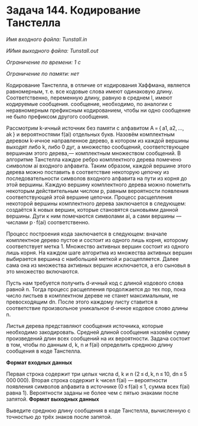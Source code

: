#  Задача 144. Кодирование Танстелла

*Имя входного файла: Tunstall.in*

*ИИмя выходного файла: Tunstall.out*

*Ограничение по времени: 1 с*

*Ограничение по памяти: нет*

Кодирование Танстелла, в отличие от кодирования Хаффмана, является равномерным, т. е. все кодовые слова имеют одинаковую длину. Соответственно, переменную длину, равную в среднем l, имеют кодируемые сообщения. сообщение, необходимо, по аналогии с неравномерным префиксным кодированием, чтобы ни одно сообщение не было префиксом другого сообщения.

Рассмотрим k-ичный источник без памяти с алфавитом A = { a1, a2, …, ak } и вероятностями f(ai) отдельных букв. Назовём комплектным деревом k-ичное направленное дерево, в котором из каждой вершины выходят либо k, либо 0 дуг, а множество сообщений, соответствующее вершинам этого дерева,— комплектным множеством сообщений. В алгоритме Танстелла каждое ребро комплектного дерева помечено символом ai входного алфавита. Таким образом, каждой вершине этого дерева можно поставить в соответствие некоторую цепочку из последовательности символов входного алфавита на пути из корня до этой вершины. Каждую вершину комплектного дерева можно пометить некоторым действительным числом p, равным вероятности появления соответствующей этой вершине цепочки. Процесс расщепления некоторой вершины комплектного дерева заключается в следующем: создаётся k новых вершин, которые становятся сыновьями данной вершины. Дуги к ним помечаются символами ai, а сами вершины — числами p ⋅ f(ai) соответственно.

Процесс построения кода заключается в следующем: вначале комплектное дерево пустое и состоит из одного лишь корня, которому соответствует метка 1. Множество активных вершин состоит из одного лишь корня. На каждом шаге алгоритма из множества активных вершин выбирается вершина с наибольшей меткой и расщепляется. Далее сама она из множества активных вершин исключается, а его сыновья в это множество включаются.

Пусть нам требуется получить d-ичный код с длиной кодового слова равной n. Тогда процесс расщепления продолжается до тех пор, пока число листьев в комплектном дереве не станет максимальным, не превосходящим dn. После этого каждому листу ставится в соответствие произвольное уникальное d-ичное кодовое слово длины n.

Листья дерева представляют сообщения источника, которые необходимо закодировать. Средней длиной сообщения назовём сумму произведений длин всех сообщений на их вероятности. Задача состоит в том, чтобы по данным d, k, n и f(ai) определить среднюю длину сообщения в коде Танстелла.

**Формат входных данных**

Первая строка содержит три целых числа d, k и n (2 ≤ d, k, n ≤ 10, dn ≤ 5 000 000). Вторая строка содержит k чисел f(ai) — вероятности появления символов алфавита в источнике (0 ≤ f(ai) ≤ 1, сумма всех f(ai) равна 1). Вероятности заданы не более чем с пятью знаками после запятой.
**Формат выходных данных**

Выведите среднюю длину сообщения в коде Танстелла, вычисленную с точностью до трёх знаков после запятой.